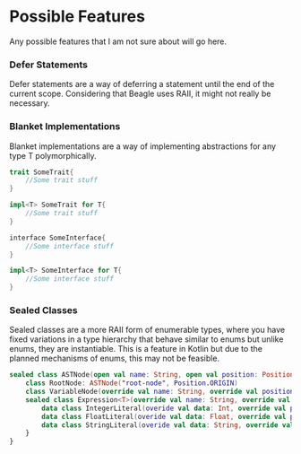 # Possible Features
Any possible features that I am not sure about will go here.

### Defer Statements
Defer statements are a way of deferring a statement until the end of the current scope. Considering that Beagle uses RAII, it might not really be necessary.

### Blanket Implementations
Blanket implementations are a way of implementing abstractions for any type T polymorphically.

```rust
trait SomeTrait{
	//Some trait stuff
}

impl<T> SomeTrait for T{
	//Some trait stuff
}

interface SomeInterface{
	//Some interface stuff
}

impl<T> SomeInterface for T{
	//Some interface stuff
}
```

### Sealed Classes
Sealed classes are a more RAII form of enumerable types, where you have fixed variations in a type hierarchy that behave similar to enums but unlike enums, they are instantiable. This is a feature in Kotlin but due to the planned mechanisms of enums, this may not be feasible.

```kt
sealed class ASTNode(open val name: String, open val position: Position){
    class RootNode: ASTNode("root-node", Position.ORIGIN)
    class VariableNode(override val name: String, override val position: Position, val assignedExpression: Expression<*>)
    sealed class Expression<T>(override val name: String, override val position: Position, open val data: T): ASTNode(name, position){
        data class IntegerLiteral(overide val data: Int, override val position: Position): Expression<Int>("intliteral", position, data)
        data class FloatLiteral(overide val data: Float, override val position: Position): Expression<Float>("floatliteral", position, data)
        data class StringLiteral(overide val data: String, override val position: Position): Expression<String>("strliteral", position, data)
    }
}
